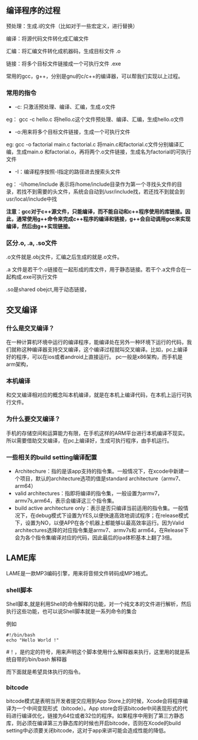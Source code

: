 ## 编译程序的过程

预处理：生成.i的文件（比如对于一些宏定义，进行替换）

编译：将源代码文件转化成汇编文件

汇编：将汇编文件转化成机器码，生成目标文件 .o

链接：将多个目标文件链接成一个可执行文件 .exe

常用的gcc，g++，分别是gnu的c/c++的编译器，可以帮我们实现以上过程。

### 常用的指令

+ -c: 只激活预处理、编译、汇编，生成.o文件

eg： gcc -c hello.c    将hello.c这个文件预处理、编译、汇编，生成hello.o文件

+ -o:用来将多个目标文件链接，生成一个可执行文件

eg: gcc -o factorial main.c factorial.c    将main.c和factorial.c文件分别编译汇编，生成main.o 和factorial.o，再将两个.o文件链接，生成名为factorial的可执行文件

+ -I：编译程序按照-I指定的路径进去搜索头文件

eg： -I/home/include 表示将/home/include目录作为第一个寻找头文件的目录，若找不到需要的头文件，系统会自动到/usr/include找，若还找不到就会到usr/local/include中找

**注意：gcc对于c++源文件，只能编译，而不能自动和c++程序使用的库链接。因此，通常使用g++命令来完成c++程序的编译和链接，g++会自动调用gcc来实现编译，然后由g++实现链接。**

### 区分.o, .a, .so文件

.o文件就是.obj文件，汇编之后生成的就是.o文件。

.a 文件是若干个.o链接在一起形成的库文件，用于静态链接。若干个.a文件合在一起构成.exe可执行文件

.so是shared obejct,用于动态链接，





## 交叉编译

### 什么是交叉编译？

在一种计算机环境中运行的编译程序，能编译处在另外一种环境下运行的代码，我们就称这种编译器支持交叉编译，这个编译过程就叫交叉编译。比如，pc上编译好的程序，可以在ios或者android上直接运行。 pc一般是x86架构，而手机是arm架构，

### 本机编译

和交叉编译相对应的概念叫本机编译，就是在本机上编译代码，在本机上运行可执行文件。

### 为什么要交叉编译？

手机的存储空间和运算能力有限，在手机这样的ARM平台进行本机编译不现实。所以需要借助交叉编译，在pc上编译好，生成可执行程序，由手机运行。

### 一些相关的build setting编译配置

+ Architechure：指的是该app支持的指令集。一般情况下，在xcode中新建一个项目，默认的architecture选项的值是standard architecture（armv7、arm64）
+ valid architectures：指即将编译的指令集，一般设置为armv7，armv7s,arm64，表示会编译这三个指令集。
+ build active architecture only：表示是否只编译当前适用的指令集。一般情况下，在debug模式下设置为YES,以便快速高效地调试程序；在release模式下，设置为NO，以便APP在各个机器上都能够以最高效率运行。因为Valid architectures选择的对应指令集是armv7、armv7s和 arm64，在Release下会为各个指令集编译对应的代码，因此最后的ipa体积基本上翻了3倍。



## LAME库

LAME是一款MP3编码引擎，用来将音频文件转码成MP3格式。

### shell脚本

Shell脚本,就是利用Shell的命令解释的功能，对一个纯文本的文件进行解析，然后执行这些功能，也可以说Shell脚本就是一系列命令的集合

例如

```
#!/bin/bash
echo "Hello World !"
```

#！，是约定的符号，用来声明这个脚本使用什么解释器来执行，这里用的就是系统自带的/bin/bash 解释器

而下面就是希望具体执行的指令。

### bitcode

bitcode模式是表明当开发者提交应用到App Store上的时候，Xcode会将程序编译为一个中间变现形式（bitcode）。App store会将该bitcode中间表现形式的代码进行编译优化，链接为64位或者32位的程序。如果程序中用到了第三方静态库，则必须在编译第三方静态库的时候也开启bitcode，否则在Xcode的build setting中必须要关闭bitcode，这对于app来讲可能会造成性能的降低。

